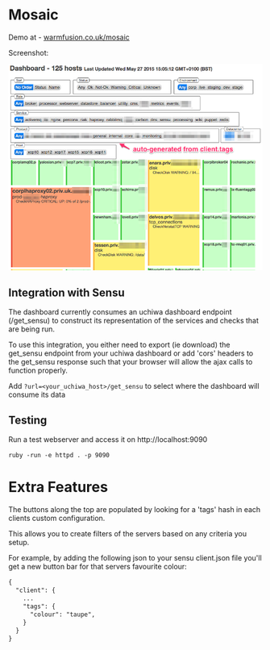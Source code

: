 # Mosaic

Demo at - [warmfusion.co.uk/mosaic](http://warmfusion.co.uk/mosaic)

Screenshot:

![Screenshot](doc/example.png)


## Integration with Sensu

The dashboard currently consumes an uchiwa dashboard endpoint (/get_sensu) to construct its representation
of the services and checks that are being run.

To use this integration, you either need to export (ie download) the get_sensu endpoint from your uchiwa dashboard
or add 'cors' headers to the get_sensu response such that your browser will allow the ajax calls to function properly.

Add `?url=<your_uchiwa_host>/get_sensu` to select where the dashboard will consume its data

## Testing

Run a test webserver and access it on http://localhost:9090

    ruby -run -e httpd . -p 9090


# Extra Features

The buttons along the top are populated by looking for a 'tags' hash in each clients custom configuration.

This allows you to create filters of the servers based on any criteria you setup.

For example, by adding the following json to your sensu client.json file you'll get a new button bar for that servers favourite colour:

```
{
  "client": {
    ...
    "tags": {
      "colour": "taupe",
    }
  }
}
```